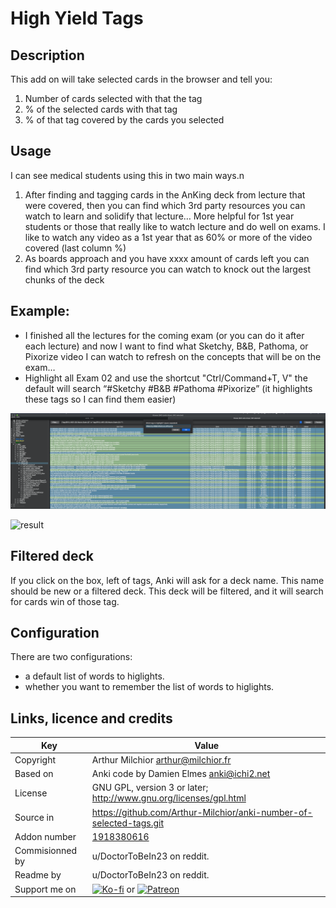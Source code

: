 # High Yield Tags

## Description

This add on will take selected cards in the browser and tell you:
1. Number of cards selected with that the tag
2. % of the selected cards with that tag
3. % of that tag covered by the cards you selected

## Usage
I can see medical students using this in two main ways.n
1. After finding and tagging cards in the AnKing deck from lecture that were covered, then you can find which 3rd party resources you can watch to learn and solidify that lecture… More helpful for 1st year students or those that really like to watch lecture and do well on exams. I like to watch any video as a 1st year that as 60% or more of the video covered (last column %)
2. As boards approach and you have xxxx amount of cards left you can find which 3rd party resource you can watch to knock out the largest chunks of the deck

## Example:
* I finished all the lectures for the coming exam (or you can do it after each lecture) and now I want to find what Sketchy, B&B, Pathoma, or Pixorize video I can watch to refresh on the concepts that will be on the exam… 
* Highlight all Exam 02 and use the shortcut "Ctrl/Command+T, V" the
  default will search “#Sketchy #B&B #Pathoma #Pixorize” (it
  highlights these tags so I can find them easier)

![query](img1.png)

![result](img2.png)

## Filtered deck

If you click on the box, left of tags, Anki will ask for a deck
name. This name should be new or a filtered deck. This deck will
be filtered, and it will search for cards win of those tag.

## Configuration
There are two configurations: 
* a default list of words to higlights. 
* whether you want to remember the list of words to higlights.

## Links, licence and credits

Key         |Value
------------|-------------------------------------------------------------------
Copyright   | Arthur Milchior <arthur@milchior.fr>
Based on    | Anki code by Damien Elmes <anki@ichi2.net>
License     | GNU GPL, version 3 or later; http://www.gnu.org/licenses/gpl.html
Source in   | https://github.com/Arthur-Milchior/anki-number-of-selected-tags.git
Addon number| [1918380616](https://ankiweb.net/shared/info/1918380616)
Commisionned by | u/DoctorToBeIn23 on reddit.
Readme by | u/DoctorToBeIn23 on reddit.
Support me on| [![Ko-fi](https://ko-fi.com/img/Kofi_Logo_Blue.svg)](Ko-fi.com/arthurmilchior) or [![Patreon](http://www.milchior.fr/patreon.png)](https://www.patreon.com/bePatron?u=146206)
